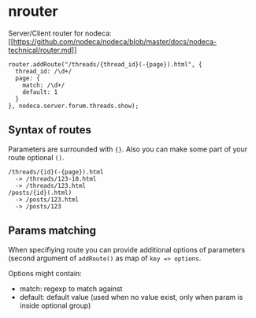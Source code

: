 nrouter
=======

Server/Client router for nodeca:
[[https://github.com/nodeca/nodeca/blob/master/docs/nodeca-technical/router.md]]

```
router.addRoute("/threads/{thread_id}(-{page}).html", {
  thread_id: /\d+/
  page: {
    match: /\d+/
    default: 1
  }
}, nodeca.server.forum.threads.show);
```

Syntax of routes
----------------

Parameters are surrounded with `{}`. Also you can make some part of your route
optional `()`.

```
/threads/{id}(-{page}).html
  -> /threads/123-10.html
  -> /threads/123.html
/posts/{id}(.html)
  -> /posts/123.html
  -> /posts/123
```

Params matching
---------------

When specifiying route you can provide additional options of parameters (second
argument of `addRoute()` as map of `key => options`.

Options might contain:

  - match: regexp to match against
  - default: default value (used when no value exist, only when param is
    inside optional group)
